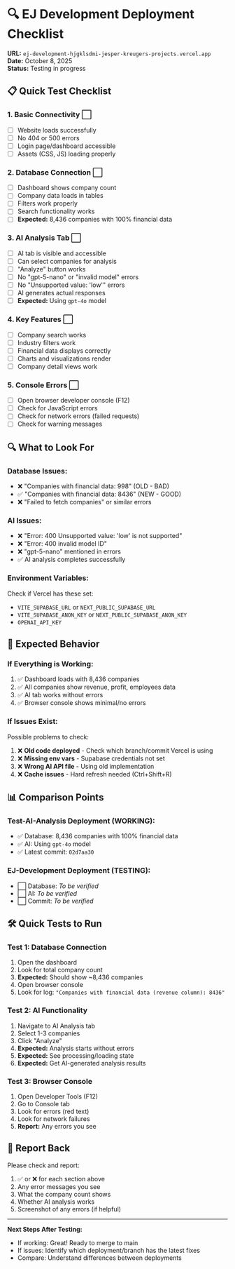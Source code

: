# 🔍 EJ Development Deployment Checklist
**URL:** `ej-development-hjgklsdmi-jesper-kreugers-projects.vercel.app`  
**Date:** October 8, 2025  
**Status:** Testing in progress

## 📋 **Quick Test Checklist**

### **1. Basic Connectivity** ⬜
- [ ] Website loads successfully
- [ ] No 404 or 500 errors
- [ ] Login page/dashboard accessible
- [ ] Assets (CSS, JS) loading properly

### **2. Database Connection** ⬜
- [ ] Dashboard shows company count
- [ ] Company data loads in tables
- [ ] Filters work properly
- [ ] Search functionality works
- [ ] **Expected:** 8,436 companies with 100% financial data

### **3. AI Analysis Tab** ⬜
- [ ] AI tab is visible and accessible
- [ ] Can select companies for analysis
- [ ] "Analyze" button works
- [ ] No "gpt-5-nano" or "invalid model" errors
- [ ] No "Unsupported value: 'low'" errors
- [ ] AI generates actual responses
- [ ] **Expected:** Using `gpt-4o` model

### **4. Key Features** ⬜
- [ ] Company search works
- [ ] Industry filters work
- [ ] Financial data displays correctly
- [ ] Charts and visualizations render
- [ ] Company detail views work

### **5. Console Errors** ⬜
- [ ] Open browser developer console (F12)
- [ ] Check for JavaScript errors
- [ ] Check for network errors (failed requests)
- [ ] Check for warning messages

## 🔍 **What to Look For**

### **Database Issues:**
- ❌ "Companies with financial data: 998" (OLD - BAD)
- ✅ "Companies with financial data: 8436" (NEW - GOOD)
- ❌ "Failed to fetch companies" or similar errors

### **AI Issues:**
- ❌ "Error: 400 Unsupported value: 'low' is not supported"
- ❌ "Error: 400 invalid model ID"
- ❌ "gpt-5-nano" mentioned in errors
- ✅ AI analysis completes successfully

### **Environment Variables:**
Check if Vercel has these set:
- `VITE_SUPABASE_URL` or `NEXT_PUBLIC_SUPABASE_URL`
- `VITE_SUPABASE_ANON_KEY` or `NEXT_PUBLIC_SUPABASE_ANON_KEY`
- `OPENAI_API_KEY`

## 🎯 **Expected Behavior**

### **If Everything is Working:**
1. ✅ Dashboard loads with 8,436 companies
2. ✅ All companies show revenue, profit, employees data
3. ✅ AI tab works without errors
4. ✅ Browser console shows minimal/no errors

### **If Issues Exist:**
Possible problems to check:
1. ❌ **Old code deployed** - Check which branch/commit Vercel is using
2. ❌ **Missing env vars** - Supabase credentials not set
3. ❌ **Wrong AI API file** - Using old implementation
4. ❌ **Cache issues** - Hard refresh needed (Ctrl+Shift+R)

## 📊 **Comparison Points**

### **Test-AI-Analysis Deployment (WORKING):**
- ✅ Database: 8,436 companies with 100% financial data
- ✅ AI: Using `gpt-4o` model
- ✅ Latest commit: `02d7aa30`

### **EJ-Development Deployment (TESTING):**
- ⬜ Database: _To be verified_
- ⬜ AI: _To be verified_
- ⬜ Commit: _To be verified_

## 🛠️ **Quick Tests to Run**

### **Test 1: Database Connection**
1. Open the dashboard
2. Look for total company count
3. **Expected:** Should show ~8,436 companies
4. Open browser console
5. Look for log: `"Companies with financial data (revenue column): 8436"`

### **Test 2: AI Functionality**
1. Navigate to AI Analysis tab
2. Select 1-3 companies
3. Click "Analyze"
4. **Expected:** Analysis starts without errors
5. **Expected:** See processing/loading state
6. **Expected:** Get AI-generated analysis results

### **Test 3: Browser Console**
1. Open Developer Tools (F12)
2. Go to Console tab
3. Look for errors (red text)
4. Look for network failures
5. **Report:** Any errors you see

## 📝 **Report Back**

Please check and report:
1. ✅ or ❌ for each section above
2. Any error messages you see
3. What the company count shows
4. Whether AI analysis works
5. Screenshot of any errors (if helpful)

---

**Next Steps After Testing:**
- If working: Great! Ready to merge to main
- If issues: Identify which deployment/branch has the latest fixes
- Compare: Understand differences between deployments
